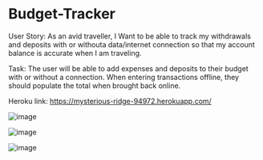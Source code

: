 # Budget-Tracker

User Story: As an avid traveller, I Want to be able to track my withdrawals and deposits with or withouta data/internet connection so that my account balance is accurate when I am traveling.

Task: The user will be able to add expenses and deposits to their budget with or without a connection. When entering transactions offline, they should populate the total when brought back online.

Heroku link: https://mysterious-ridge-94972.herokuapp.com/

![image](https://user-images.githubusercontent.com/57970306/82088467-a9755d00-96a6-11ea-92af-182e1cc1518c.png)

![image](https://user-images.githubusercontent.com/57970306/82088495-b8f4a600-96a6-11ea-8398-624e52fda550.png)

![image](https://user-images.githubusercontent.com/57970306/82088523-c7db5880-96a6-11ea-8a34-3f105e41828b.png)

